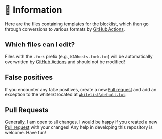 # 📝 Information
Here are the files containing templates for the blocklist, which then go through conversions to various formats by [GitHub Actions](https://github.com/sefinek24/Sefinek-Blocklist-Collection/tree/main/.github/workflows).

## Which files can I edit?
Files with the `.fork` prefix (e.g., `KADhosts.fork.txt`) will be automatically overwritten by [GitHub Actions](https://github.com/sefinek24/Sefinek-Blocklist-Collection/tree/main/.github/workflows) and should not be modified!

## False positives
If you encounter any false positives, create a new [Pull request](https://github.com/sefinek24/Sefinek-Blocklist-Collection/pulls) and add an exception to the whitelist located at [`whitelist\default.txt`](https://github.com/sefinek24/Sefinek-Blocklist-Collection/blob/main/whitelist/default.txt).

## Pull Requests
Generally, I am open to all changes. I would be happy if you created a new [Pull request](https://github.com/sefinek24/Sefinek-Blocklist-Collection/pulls) with your changes! Any help in developing this repository is welcome. Have fun!